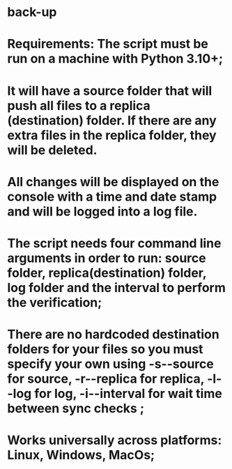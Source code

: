 # back-up
# Requirements: The script must be run on a machine with Python 3.10+;
# It will have a source folder that will push all files to a replica (destination) folder. If there are any extra files in the replica folder, they will be deleted.
# All changes will be displayed on the console with a time and date stamp and will be logged into a log file.
# The script needs four command line arguments in order to run: source folder, replica(destination) folder, log folder and the interval to perform the verification;
# There are no hardcoded destination folders for your files so you must specify your own using -s\--source for source, -r\--replica for replica, -l\--log for log, -i\--interval for wait time between sync checks ;
# Works universally across platforms: Linux, Windows, MacOs;
